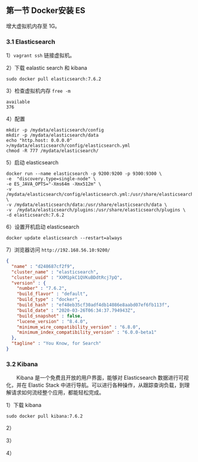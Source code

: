 ## 第一节 Docker安装 ES

增大虚拟机内存至 1G。

### 3.1 Elasticsearch


1）`vagrant ssh` 链接虚拟机。


2）下载 ealastic search 和 kibana

```shell
sudo docker pull elasticsearch:7.6.2
```

3）检查虚拟机内存 `free -m`

```shell
available
376
```

4）配置

```shell
mkdir -p /mydata/elasticsearch/config
mkdir -p /mydata/elasticsearch/data
echo "http.host: 0.0.0.0" >/mydata/elasticsearch/config/elasticsearch.yml
chmod -R 777 /mydata/elasticsearch/
```


5）启动 elasticsearch

```shell
docker run --name elasticsearch -p 9200:9200 -p 9300:9300 \
-e  "discovery.type=single-node" \
-e ES_JAVA_OPTS="-Xms64m -Xmx512m" \
-v /mydata/elasticsearch/config/elasticsearch.yml:/usr/share/elasticsearch/config/elasticsearch.yml \
-v /mydata/elasticsearch/data:/usr/share/elasticsearch/data \
-v  /mydata/elasticsearch/plugins:/usr/share/elasticsearch/plugins \
-d elasticsearch:7.6.2 
```


6）设置开机启动 elasticsearch

```shell
docker update elasticsearch --restart=always
```

7）浏览器访问 `http://192.168.56.10:9200/`

```json
{
  "name" : "d248687cf2f9",
  "cluster_name" : "elasticsearch",
  "cluster_uuid" : "XXM1pkC1QVKuBDdtRcj7pQ",
  "version" : {
    "number" : "7.6.2",
    "build_flavor" : "default",
    "build_type" : "docker",
    "build_hash" : "ef48eb35cf30adf4db14086e8aabd07ef6fb113f",
    "build_date" : "2020-03-26T06:34:37.794943Z",
    "build_snapshot" : false,
    "lucene_version" : "8.4.0",
    "minimum_wire_compatibility_version" : "6.8.0",
    "minimum_index_compatibility_version" : "6.0.0-beta1"
  },
  "tagline" : "You Know, for Search"
}
```


### 3.2 Kibana

&emsp;&emsp;Kibana 是一个免费且开放的用户界面，能够对 Elasticsearch 数据进行可视化，并在 Elastic Stack 中进行导航。可以进行各种操作，从跟踪查询负载，到理解请求如何流经整个应用，都能轻松完成。

1）下载 kibana

```shell
sudo docker pull kibana:7.6.2
```


2）


3）


4）

